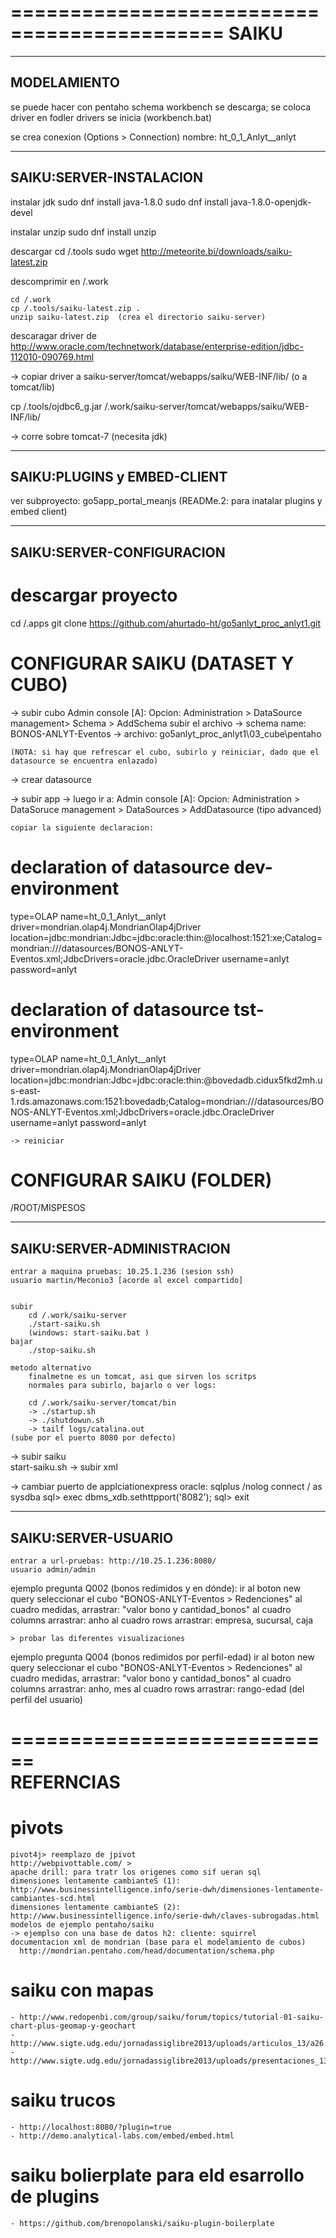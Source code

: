 ============================================
SAIKU 
============================================

--------------------------
MODELAMIENTO
--------------------------

se puede hacer con pentaho schema workbench
se descarga; 
se coloca driver en fodler drivers
se inicia (workbench.bat)

se crea conexion (Options > Connection)
nombre: ht_0_1_Anlyt__anlyt


--------------------------
SAIKU:SERVER-INSTALACION
--------------------------
instalar jdk
sudo dnf install java-1.8.0
sudo dnf install java-1.8.0-openjdk-devel

instalar unzip
sudo dnf install unzip

descargar 
	cd /.tools
	sudo wget http://meteorite.bi/downloads/saiku-latest.zip

descomprimir en /.work

	cd /.work
	cp /.tools/saiku-latest.zip .
	unzip saiku-latest.zip  (crea el directorio saiku-server)

descaragar driver de
http://www.oracle.com/technetwork/database/enterprise-edition/jdbc-112010-090769.html

-> copiar driver a saiku-server/tomcat/webapps/saiku/WEB-INF/lib/ (o a tomcat/lib)

 cp /.tools/ojdbc6_g.jar /.work/saiku-server/tomcat/webapps/saiku/WEB-INF/lib/

-> corre sobre tomcat-7 (necesita jdk)


--------------------------
SAIKU:PLUGINS y EMBED-CLIENT
--------------------------
ver subproyecto: go5app_portal_meanjs (READMe.2: para inatalar plugins y embed client)

--------------------------
SAIKU:SERVER-CONFIGURACION
--------------------------

# descargar proyecto
cd /.apps
git clone https://github.com/ahurtado-ht/go5anlyt_proc_anlyt1.git


# CONFIGURAR SAIKU (DATASET Y CUBO)

-> subir cubo
	Admin console [A]:
	Opcion: Administration > DataSource management> Schema > AddSchema
	subir el archivo
		-> schema name: BONOS-ANLYT-Eventos
		-> archivo: go5anlyt_proc_anlyt1\03_cube\pentaho

		
	(NOTA: si hay que refrescar el cubo, subirlo y reiniciar, dado que el datasource se encuentra enlazado)	
		
-> crear datasource
  
  -> subir app
  -> luego ir a: Admin console [A]:
	Opcion: Administration > DataSoruce management > DataSources > AddDatasource  (tipo advanced)
		
	copiar la siguiente declaracion:
	
# declaration of datasource	dev-environment
type=OLAP
name=ht_0_1_Anlyt__anlyt
driver=mondrian.olap4j.MondrianOlap4jDriver
location=jdbc:mondrian:Jdbc=jdbc:oracle:thin:@localhost:1521:xe;Catalog=mondrian:///datasources/BONOS-ANLYT-Eventos.xml;JdbcDrivers=oracle.jdbc.OracleDriver
username=anlyt
password=anlyt	

# declaration of datasource	tst-environment
type=OLAP
name=ht_0_1_Anlyt__anlyt
driver=mondrian.olap4j.MondrianOlap4jDriver
location=jdbc:mondrian:Jdbc=jdbc:oracle:thin:@bovedadb.cidux5fkd2mh.us-east-1.rds.amazonaws.com:1521:bovedadb;Catalog=mondrian:///datasources/BONOS-ANLYT-Eventos.xml;JdbcDrivers=oracle.jdbc.OracleDriver
username=anlyt
password=anlyt	


	-> reiniciar
	
# CONFIGURAR SAIKU (FOLDER)
	
  /ROOT/MISPESOS
	

--------------------------
SAIKU:SERVER-ADMINISTRACION
--------------------------
	entrar a maquina pruebas: 10.25.1.236 (sesion ssh)
	usuario martin/Meconio3 [acorde al excel compartido]

	
	subir 
		cd /.work/saiku-server
		./start-saiku.sh
		(windows: start-saiku.bat )
	bajar
		./stop-saiku.sh
	
	metodo alternativo
		finalmetne es un tomcat, asi que sirven los scritps
		normales para subirlo, bajarlo o ver logs:
		
		cd /.work/saiku-server/tomcat/bin
		-> ./startup.sh
		-> ./shutdowun.sh
		-> tailf logs/catalina.out
	(sube por el puerto 8080 por defecto)
	
	
-> subir saiku	
	start-saiku.sh
-> subir xml 
	
	
-> cambiar puerto de applciationexpress oracle: 
	sqlplus /nolog
	connect / as sysdba
	sql> exec dbms_xdb.sethttpport('8082');
	sql> exit


--------------------------
SAIKU:SERVER-USUARIO
--------------------------

	entrar a url-pruebas: http://10.25.1.236:8080/
	usuario admin/admin

ejemplo pregunta Q002 (bonos redimidos y en dónde): 
	ir al boton new query
	seleccionar el cubo "BONOS-ANLYT-Eventos > Redenciones"
	al cuadro medidas, arrastrar: "valor bono y cantidad_bonos"
	al cuadro columns arrastrar: anho
	al cuadro rows arrastrar: empresa, sucursal, caja
	
	> probar las diferentes visualizaciones
	
ejemplo pregunta Q004 (bonos redimidos por perfil-edad)
	ir al boton new query
	seleccionar el cubo "BONOS-ANLYT-Eventos > Redenciones"
	al cuadro medidas, arrastrar: "valor bono y cantidad_bonos"
	al cuadro columns arrastrar: anho, mes
	al cuadro rows arrastrar: rango-edad (del perfil del usuario)
	
	
============================	
REFERNCIAS
============================
# pivots
	pivot4j> reemplazo de jpivot
	http://webpivottable.com/ > 	
	apache drill: para tratr los origenes como sif ueran sql
	dimensiones lentamente cambianteS (1): http://www.businessintelligence.info/serie-dwh/dimensiones-lentamente-cambiantes-scd.html
	dimensiones lentamente cambianteS (2): http://www.businessintelligence.info/serie-dwh/claves-subrogadas.html
	modelos de ejemplo pentaho/saiku
	-> ejemplso con una base de datos h2: cliente: squirrel
	documentacion xml de mondrian (base para el modelamiento de cubos)
	  http://mondrian.pentaho.com/head/documentation/schema.php
  
# saiku con mapas
	- http://www.redopenbi.com/group/saiku/forum/topics/tutorial-01-saiku-chart-plus-geomap-y-geochart
	- http://www.sigte.udg.edu/jornadassiglibre2013/uploads/articulos_13/a26.pdf
	- http://www.sigte.udg.edu/jornadassiglibre2013/uploads/presentaciones_13/p26.pdf

# saiku trucos
	- http://localhost:8080/?plugin=true
	- http://demo.analytical-labs.com/embed/embed.html

# saiku bolierplate para eld esarrollo de plugins
	- https://github.com/brenopolanski/saiku-plugin-boilerplate
  
